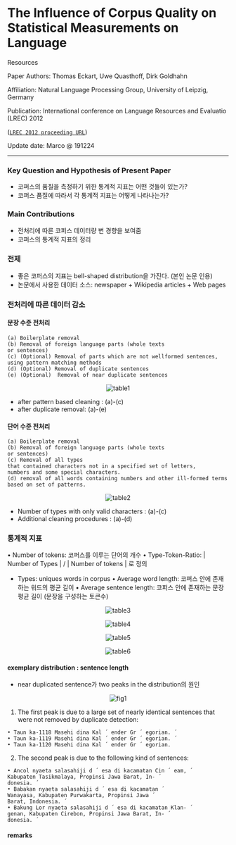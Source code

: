 # The Influence of Corpus Quality on Statistical Measurements on Language
Resources

Paper Authors:  Thomas Eckart, Uwe Quasthoff, Dirk Goldhahn

Affiliation: Natural Language Processing Group, University of Leipzig, Germany

Publication:  International conference on Language Resources and Evaluatio (LREC) 2012 

([`LREC 2012 proceeding URL`](http://www.lrec-conf.org/proceedings/lrec2012/pdf/476_Paper.pdf))

Update date: Marco @ 191224

---


### Key Question and Hypothesis of Present Paper
- 코퍼스의 품질을 측정하기 위한 통계적 지표는 어떤 것들이 있는가?
- 코퍼스 품질에 따라서 각 통계적 지표는 어떻게 나타나는가?


### Main Contributions
- 전처리에 따른 코퍼스 데이터량 변 경향을 보여줌
- 코퍼스의 통계적 지표의 정리


### 전제
- 좋은 코퍼스의 지표는 bell-shaped distribution을 가진다. (본인 논문 인용)
- 논문에서 사용한 데이터 소스:  newspaper + Wikipedia articles + Web pages

### 전처리에 따른 데이터 감소 

#### 문장 수준 전처리 
```
(a) Boilerplate removal
(b) Removal of foreign language parts (whole texts
or sentences)
(c) (Optional) Removal of parts which are not wellformed sentences, using pattern matching methods
(d) (Optional) Removal of duplicate sentences
(e) (Optional)  Removal of near duplicate sentences
```

<p align="center">
  <img src="https://github.com/jwkanggist/automl-papers-in-practice/blob/master/share-reports/figs/lrec2012/table1.png" title="table1">
</p>

- after pattern based cleaning : (a)-(c)
- after duplicate removal: (a)-(e)


#### 단어 수준 전처리
```
(a) Boilerplate removal
(b) Removal of foreign language parts (whole texts
or sentences)
(c) Removal of all types
that contained characters not in a specified set of letters,
numbers and some special characters.
(d) removal of all words containing numbers and other ill-formed terms based on set of patterns.
```

<p align="center">
  <img src="https://github.com/jwkanggist/automl-papers-in-practice/blob/master/share-reports/figs/lrec2012/table2.png" title="table2">
</p>

- Number of types with only valid characters : (a)-(c)
- Additional cleaning procedures : (a)-(d)


### 통계적 지표

• Number of tokens: 코퍼스를 이루는 단어의 개수
• Type-Token-Ratio: | Number of Types | / | Number of tokens | 로 정의
- Types: uniques words in corpus
• Average word length: 코퍼스 안에 존재하는 워드의 평균 길이 
• Average sentence length: 코퍼스 안에 존재하는 문장 평균 길이 (문장을 구성하는 토큰수)



<p align="center">
  <img src="https://github.com/jwkanggist/automl-papers-in-practice/blob/master/share-reports/figs/lrec2012/table3.png" title="table3">
</p>

<p align="center">
  <img src="https://github.com/jwkanggist/automl-papers-in-practice/blob/master/share-reports/figs/lrec2012/table4.png" title="table4">
</p>

<p align="center">
  <img src="https://github.com/jwkanggist/automl-papers-in-practice/blob/master/share-reports/figs/lrec2012/table5.png" title="table5">
</p>

<p align="center">
  <img src="https://github.com/jwkanggist/automl-papers-in-practice/blob/master/share-reports/figs/lrec2012/table6.png" title="table6">
</p>


#### exemplary distribution :  sentence length
- near duplicated sentence가 two peaks in the distribution의 원인


<p align="center">
  <img src="https://github.com/jwkanggist/automl-papers-in-practice/blob/master/share-reports/figs/lrec2012/fig1.png" title="fig1">
</p>

1) The first peak is due to a large set of nearly identical
sentences that were not removed by duplicate detection:
```
• Taun ka-1118 Masehi dina Kal ´ ender Gr ´ egorian. ´
• Taun ka-1119 Masehi dina Kal ´ ender Gr ´ egorian. ´
• Taun ka-1120 Masehi dina Kal ´ ender Gr ´ egorian. 
```

2) The second peak is due to the following kind of sentences:
```
• Ancol nyaeta salasahiji d ´ esa di kacamatan Cin ´ eam, ´
Kabupaten Tasikmalaya, Propinsi Jawa Barat, In- ´
donesia. ´
• Babakan nyaeta salasahiji d ´ esa di kacamatan ´
Wanayasa, Kabupaten Purwakarta, Propinsi Jawa ´
Barat, Indonesia. ´
• Bakung Lor nyaeta salasahiji d ´ esa di kacamatan Klan- ´
genan, Kabupaten Cirebon, Propinsi Jawa Barat, In- ´
donesia. ´
```

#### remarks

